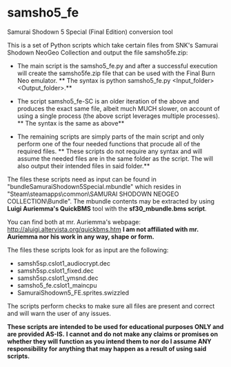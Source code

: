 # samsho5_fe
Samurai Shodown 5 Special (Final Edition) conversion tool

This is a set of Python scripts which take certain files from SNK's Samurai Shodown NeoGeo Collection and output the file samsho5fe.zip:

- The main script is the samsho5_fe.py and after a successful execution will create the samsho5fe.zip file that can be used with the Final Burn Neo emulator.
**  The syntax is python samsho5_fe.py <Input_folder> <Output_folder>.**

- The script samsho5_fe-SC is an older iteration of the above and produces the exact same file, albeit much MUCH slower, on account of using a single process (the above script leverages multiple processes).
**  The syntax is the same as above**

- The remaining scripts are simply parts of the main script and only perform one of the four needed functions that procude all of the required files.
**  These scripts do not require any syntax and will assume the needed files are in the same folder as the script. The will also output their intended files in said folder.**

The files these scripts need as input can be found in "bundleSamuraiShodown5Special.mbundle" which resides in "Steam\steamapps\common\SAMURAI SHODOWN NEOGEO COLLECTION\Bundle".
The mbundle contents may be extracted by using **Luigi Auriemma's QuickBMS** tool with the **sf30_mbundle.bms script**.

You can find both at mr. Auriemma's webpage: http://aluigi.altervista.org/quickbms.htm
**I am not affiliated with mr. Auriemma nor his work in any way, shape or form.**

The files these scripts look for as input are the following:
- samsh5sp.cslot1_audiocrypt.dec
- samsh5sp.cslot1_fixed.dec
- samsh5sp.cslot1_ymsnd.dec
- samsho5_fe.cslot1_maincpu
- SamuraiShodown5_FE.sprites.swizzled

The scripts perform checks to make sure all files are present and correct and will warn the user of any issues.

**These scripts are intended to be used for educational purposes ONLY and are provided AS-IS.**
**I cannot and do not make any claims or promises on whether they will function as you intend them to nor do I assume ANY responsibility for anything that may happen as a result of using said scripts.**

